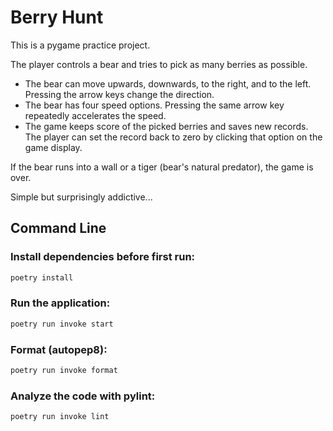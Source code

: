# Berry Hunt

This is a pygame practice project.

The player controls a bear and tries to pick as many berries as possible.
* The bear can move upwards, downwards, to the right, and to the left. Pressing the arrow keys change the direction.
* The bear has four speed options. Pressing the same arrow key repeatedly accelerates the speed.
* The game keeps score of the picked berries and saves new records. The player can set the record back to zero by clicking that option on the game display.

If the bear runs into a wall or a tiger (bear's natural predator), the game is over.

Simple but surprisingly addictive...

## Command Line

### Install dependencies before first run:
```bash
poetry install
```

### Run the application:
```bash
poetry run invoke start
```

### Format (autopep8):
```bash
poetry run invoke format
```

### Analyze the code with pylint:
```bash
poetry run invoke lint
```
